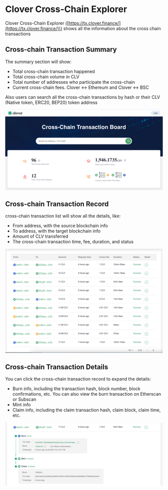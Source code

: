# Clover Cross-Chain Explorer

Clover Cross-Chain Explorer \([https://tx.clover.finance/](https://tx.clover.finance/)\) shows all the information about the cross chain transactions

## Cross-chain Transaction Summary

The summary section will show:

* Total cross-chain transaction happened
* Total cross-chain volume in CLV
* Total number of addresses who participate the cross-chain
* Current cross-chain fees.  Clover &lt;-&gt; Ethereum and Clover &lt;-&gt; BSC

Also users can search all the cross-chain transactions by hash or their CLV \(Native token, ERC20, BEP20\) token address

![Cross-chain Summary](../.gitbook/assets/image%20%2867%29.png)

## Cross-chain Transaction Record

cross-chain transaction list will show all the details, like:

* From address, with the source blockchain info
* To address, with the target blockchain info
* Amount of CLV transferred
* The cross-chain transaction time, fee, duration, and status

![Cross-chain Tx List](../.gitbook/assets/image%20%2865%29.png)

## Cross-chain Transaction Details

You can click the cross-chain transaction record to expand the details:

* Burn info, including the transaction hash, block number, block confirmations, etc. You can also view the burn transaction on Etherscan or Subscan
* Mint info
* Claim info, including the claim transaction hash, claim block, claim time, etc.

![Cross-chain Details](../.gitbook/assets/image%20%2866%29.png)

